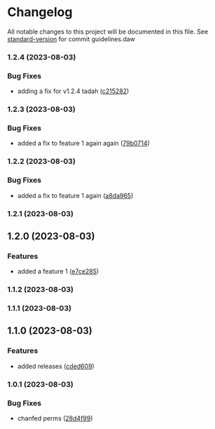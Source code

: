 # Changelog

All notable changes to this project will be documented in this file. See [standard-version](https://github.com/conventional-changelog/standard-version) for commit guidelines.daw

### 1.2.4 (2023-08-03)


### Bug Fixes

* adding a fix for v1.2.4 tadah ([c215282](https://github.com/jlsude/testing-release/commit/c21528291327f11fa54507cf2a1a84a655ba8ea1))

### 1.2.3 (2023-08-03)


### Bug Fixes

* added a fix to  feature 1 again again ([79b0714](https://github.com/jlsude/testing-release/commit/79b071454eba35693663008c76889c50224e3dcc))

### 1.2.2 (2023-08-03)


### Bug Fixes

* added a fix to  feature 1 again ([a8da965](https://github.com/jlsude/testing-release/commit/a8da96536f293355e3966ff7e44298ff967c4285))

### 1.2.1 (2023-08-03)

## 1.2.0 (2023-08-03)


### Features

* added a feature 1 ([e7ce285](https://github.com/jlsude/testing-release/commit/e7ce28561623b3ebda891b1456d9486f65391459))

### 1.1.2 (2023-08-03)

### 1.1.1 (2023-08-03)

## 1.1.0 (2023-08-03)


### Features

* added releases ([cded609](https://github.com/jlsude/testing-release/commit/cded6099f54fbbdc40b8421981ca3cd14fc05596))

### 1.0.1 (2023-08-03)


### Bug Fixes

* chanfed perms ([28d4f99](https://github.com/jlsude/testing-release/commit/28d4f993e4640043f40b4b20f222f34812919c52))
